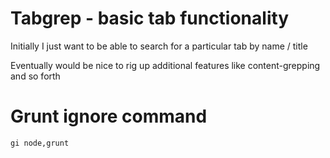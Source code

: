# Tabgrep - basic tab functionality

Initially I just want to be able to search for a particular tab by name / title

Eventually would be nice to rig up additional features like content-grepping and so forth


# Grunt ignore command

`gi node,grunt`
